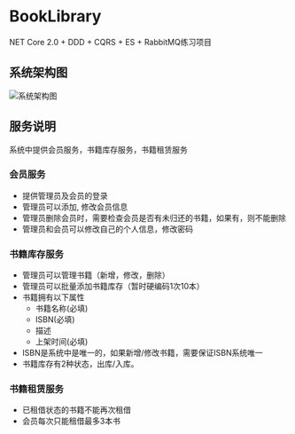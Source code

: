 # BookLibrary
NET Core 2.0 + DDD + CQRS + ES + RabbitMQ练习项目

## 系统架构图
![系统架构图](https://github.com/lamondlu/BookLibrary/blob/master/Documents/Architecture/20171107104353.png)

## 服务说明
系统中提供会员服务，书籍库存服务，书籍租赁服务

### 会员服务
* 提供管理员及会员的登录
* 管理员可以添加, 修改会员信息
* 管理员删除会员时，需要检查会员是否有未归还的书籍，如果有，则不能删除
* 管理员和会员可以修改自己的个人信息，修改密码

### 书籍库存服务
* 管理员可以管理书籍（新增，修改，删除）
* 管理员可以批量添加书籍库存（暂时硬编码1次10本）
* 书籍拥有以下属性
    *    书籍名称(必填)
    *    ISBN(必填)
    *    描述
    *    上架时间(必填)
* ISBN是系统中是唯一的，如果新增/修改书籍，需要保证ISBN系统唯一
* 书籍库存有2种状态，出库/入库。
  
### 书籍租赁服务
* 已租借状态的书籍不能再次租借
* 会员每次只能租借最多3本书
